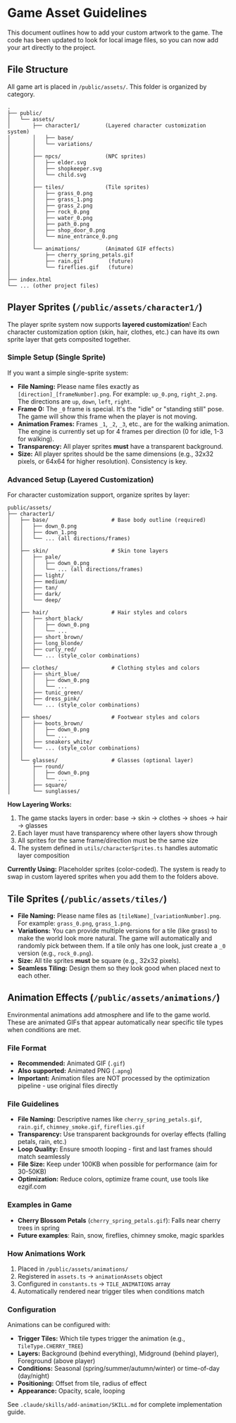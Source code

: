 # Game Asset Guidelines

This document outlines how to add your custom artwork to the game. The code has been updated to look for local image files, so you can now add your art directly to the project.

## File Structure

All game art is placed in `/public/assets/`. This folder is organized by category.

```
.
├── public/
│   └── assets/
│       ├── character1/        (Layered character customization system)
│       │   ├── base/
│       │   └── variations/
│       │
│       ├── npcs/              (NPC sprites)
│       │   ├── elder.svg
│       │   ├── shopkeeper.svg
│       │   └── child.svg
│       │
│       ├── tiles/             (Tile sprites)
│       │   ├── grass_0.png
│       │   ├── grass_1.png
│       │   ├── grass_2.png
│       │   ├── rock_0.png
│       │   ├── water_0.png
│       │   ├── path_0.png
│       │   ├── shop_door_0.png
│       │   └── mine_entrance_0.png
│       │
│       └── animations/        (Animated GIF effects)
│           ├── cherry_spring_petals.gif
│           ├── rain.gif        (future)
│           └── fireflies.gif   (future)
│
├── index.html
└── ... (other project files)
```

## Player Sprites (`/public/assets/character1/`)

The player sprite system now supports **layered customization**! Each character customization option (skin, hair, clothes, etc.) can have its own sprite layer that gets composited together.

### Simple Setup (Single Sprite)
If you want a simple single-sprite system:

-   **File Naming:** Please name files exactly as `[direction]_[frameNumber].png`. For example: `up_0.png`, `right_2.png`. The directions are `up`, `down`, `left`, `right`.
-   **Frame 0:** The `_0` frame is special. It's the "idle" or "standing still" pose. The game will show this frame when the player is not moving.
-   **Animation Frames:** Frames `_1`, `_2`, `_3`, etc., are for the walking animation. The engine is currently set up for 4 frames per direction (0 for idle, 1-3 for walking).
-   **Transparency:** All player sprites **must** have a transparent background.
-   **Size:** All player sprites should be the same dimensions (e.g., 32x32 pixels, or 64x64 for higher resolution). Consistency is key.

### Advanced Setup (Layered Customization)
For character customization support, organize sprites by layer:

```
public/assets/
├── character1/
│   ├── base/                    # Base body outline (required)
│   │   ├── down_0.png
│   │   ├── down_1.png
│   │   └── ... (all directions/frames)
│   │
│   ├── skin/                    # Skin tone layers
│   │   ├── pale/
│   │   │   ├── down_0.png
│   │   │   └── ... (all directions/frames)
│   │   ├── light/
│   │   ├── medium/
│   │   ├── tan/
│   │   ├── dark/
│   │   └── deep/
│   │
│   ├── hair/                    # Hair styles and colors
│   │   ├── short_black/
│   │   │   ├── down_0.png
│   │   │   └── ...
│   │   ├── short_brown/
│   │   ├── long_blonde/
│   │   ├── curly_red/
│   │   └── ... (style_color combinations)
│   │
│   ├── clothes/                 # Clothing styles and colors
│   │   ├── shirt_blue/
│   │   │   ├── down_0.png
│   │   │   └── ...
│   │   ├── tunic_green/
│   │   ├── dress_pink/
│   │   └── ... (style_color combinations)
│   │
│   ├── shoes/                   # Footwear styles and colors
│   │   ├── boots_brown/
│   │   │   ├── down_0.png
│   │   │   └── ...
│   │   ├── sneakers_white/
│   │   └── ... (style_color combinations)
│   │
│   └── glasses/                 # Glasses (optional layer)
│       ├── round/
│       │   ├── down_0.png
│       │   └── ...
│       ├── square/
│       └── sunglasses/
```

**How Layering Works:**
1. The game stacks layers in order: base → skin → clothes → shoes → hair → glasses
2. Each layer must have transparency where other layers show through
3. All sprites for the same frame/direction must be the same size
4. The system defined in `utils/characterSprites.ts` handles automatic layer composition

**Currently Using:** Placeholder sprites (color-coded). The system is ready to swap in custom layered sprites when you add them to the folders above.

## Tile Sprites (`/public/assets/tiles/`)

-   **File Naming:** Please name files as `[tileName]_[variationNumber].png`. For example: `grass_0.png`, `grass_1.png`.
-   **Variations:** You can provide multiple versions for a tile (like grass) to make the world look more natural. The game will automatically and randomly pick between them. If a tile only has one look, just create a `_0` version (e.g., `rock_0.png`).
-   **Size:** All tile sprites **must** be square (e.g., 32x32 pixels).
-   **Seamless Tiling:** Design them so they look good when placed next to each other.

## Animation Effects (`/public/assets/animations/`)

Environmental animations add atmosphere and life to the game world. These are animated GIFs that appear automatically near specific tile types when conditions are met.

### File Format
-   **Recommended:** Animated GIF (`.gif`)
-   **Also supported:** Animated PNG (`.apng`)
-   **Important:** Animation files are NOT processed by the optimization pipeline - use original files directly

### File Guidelines
-   **File Naming:** Descriptive names like `cherry_spring_petals.gif`, `rain.gif`, `chimney_smoke.gif`, `fireflies.gif`
-   **Transparency:** Use transparent backgrounds for overlay effects (falling petals, rain, etc.)
-   **Loop Quality:** Ensure smooth looping - first and last frames should match seamlessly
-   **File Size:** Keep under 100KB when possible for performance (aim for 30-50KB)
-   **Optimization:** Reduce colors, optimize frame count, use tools like ezgif.com

### Examples in Game
-   **Cherry Blossom Petals** (`cherry_spring_petals.gif`): Falls near cherry trees in spring
-   **Future examples**: Rain, snow, fireflies, chimney smoke, magic sparkles

### How Animations Work
1. Placed in `/public/assets/animations/`
2. Registered in `assets.ts` → `animationAssets` object
3. Configured in `constants.ts` → `TILE_ANIMATIONS` array
4. Automatically rendered near trigger tiles when conditions match

### Configuration
Animations can be configured with:
-   **Trigger Tiles:** Which tile types trigger the animation (e.g., `TileType.CHERRY_TREE`)
-   **Layers:** Background (behind everything), Midground (behind player), Foreground (above player)
-   **Conditions:** Seasonal (spring/summer/autumn/winter) or time-of-day (day/night)
-   **Positioning:** Offset from tile, radius of effect
-   **Appearance:** Opacity, scale, looping

See `.claude/skills/add-animation/SKILL.md` for complete implementation guide.
